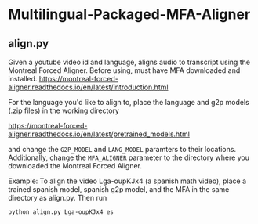 # Multilingual-Packaged-MFA-Aligner

## align.py
Given a youtube video id and language, aligns audio to transcript using the Montreal Forced Aligner. Before using, must have MFA
downloaded and installed. https://montreal-forced-aligner.readthedocs.io/en/latest/introduction.html

For the language you'd like to align to, place the language and g2p models (.zip files) in the working directory

https://montreal-forced-aligner.readthedocs.io/en/latest/pretrained_models.html

and change the `G2P_MODEL` and `LANG_MODEL` paramters to their locations. Additionally, change the `MFA_ALIGNER`
parameter to the directory where you downloaded the Montreal Forced Aligner.

Example:
To align the video Lga-oupKJx4 (a spanish math video), place a trained spanish model, spanish g2p model, and the MFA in the same directory as align.py. Then run

```python align.py Lga-oupKJx4 es```
